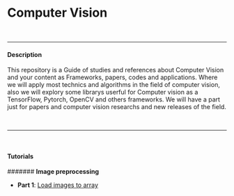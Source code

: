 # Computer Vision 
<br>
<hr>


#### Description

This repository is a Guide of studies and references about Computer Vision and your content as Frameworks, papers, codes and applications. Where we will apply most technics and algorithms in the field of computer vision, also we will explory some librarys userful for Computer vision as a TensorFlow, Pytorch, OpenCV and others frameworks. We will have a part just for papers and computer vision researchs and new releases of the field.


<br>
<hr> 
<br>


#### Tutorials 

####### <b> Image preprocessing </b> 

* **Part 1**: [Load images to array](https://github.com/Felipe-Oliveira11/Detection-COVID19/blob/master/Detecting_Covid_19_Images.ipynb)
